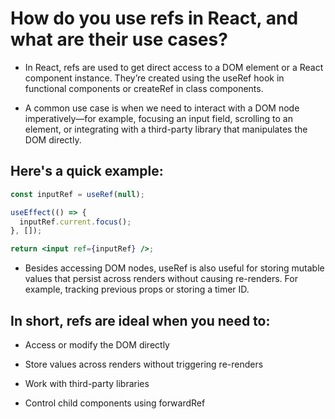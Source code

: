 # How do you use refs in React, and what are their use cases?

- In React, refs are used to get direct access to a DOM element or a React component instance. They’re created using the useRef hook in functional components or createRef in class components.

- A common use case is when we need to interact with a DOM node imperatively—for example, focusing an input field, scrolling to an element, or integrating with a third-party library that manipulates the DOM directly.

## Here's a quick example:

```jsx
const inputRef = useRef(null);

useEffect(() => {
  inputRef.current.focus();
}, []);

return <input ref={inputRef} />;
```
- Besides accessing DOM nodes, useRef is also useful for storing mutable values that persist across renders without causing re-renders.
 For example, tracking previous props or storing a timer ID.

## In short, refs are ideal when you need to:

- Access or modify the DOM directly

- Store values across renders without triggering re-renders

- Work with third-party libraries

- Control child components using forwardRef
